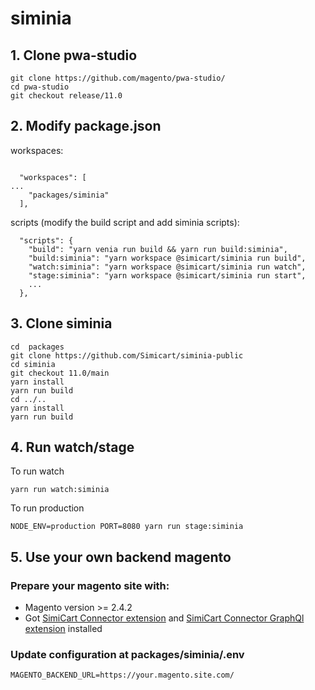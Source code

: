 # siminia

## 1. Clone pwa-studio
```
git clone https://github.com/magento/pwa-studio/
cd pwa-studio
git checkout release/11.0
```

## 2. Modify package.json

workspaces:
```

  "workspaces": [
...
    "packages/siminia"
  ],

```

scripts (modify the build script and add siminia scripts):

```
  "scripts": {
    "build": "yarn venia run build && yarn run build:siminia",
    "build:siminia": "yarn workspace @simicart/siminia run build",
    "watch:siminia": "yarn workspace @simicart/siminia run watch",
    "stage:siminia": "yarn workspace @simicart/siminia run start",
    ...
  },
```
## 3. Clone siminia
```
cd  packages
git clone https://github.com/Simicart/siminia-public
cd siminia
git checkout 11.0/main
yarn install
yarn run build
cd ../..
yarn install
yarn run build
```
## 4. Run watch/stage
To run watch
```
yarn run watch:siminia
```
To run production
```
NODE_ENV=production PORT=8080 yarn run stage:siminia
```

## 5. Use your own backend magento

### Prepare your magento site with:

- Magento version >= 2.4.2
- Got [SimiCart Connector extension](https://github.com/Simicart/SimiCart-Magento2.x) and [SimiCart Connector GraphQl extension](https://github.com/Simicart/SimiCart-Magento2.x-GraphQl) installed

### Update configuration at packages/siminia/.env

```
MAGENTO_BACKEND_URL=https://your.magento.site.com/
```